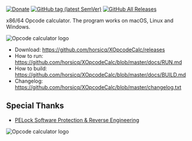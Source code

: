 [![Donate](https://img.shields.io/badge/Donate-PayPal-green.svg)](https://www.paypal.com/cgi-bin/webscr?cmd=_s-xclick&hosted_button_id=NF3FBD3KHMXDN)
[![GitHub tag (latest SemVer)](https://img.shields.io/github/tag/horsicq/XOpcodeCalc.svg)](https://github.com/horsicq/XOpcodeCalc/releases)
[![GitHub All Releases](https://img.shields.io/github/downloads/horsicq/XOpcodeCalc/total.svg)](https://github.com/horsicq/XOpcodeCalc/releases)

x86/64 Opcode calculator. The program works on macOS, Linux and Windows.

![Opcode calculator logo](https://github.com/horsicq/XOpcodeCalc/blob/master/mascots/XOpcodeCalc.png "Mascot")

* Download: https://github.com/horsicq/XOpcodeCalc/releases
* How to run: https://github.com/horsicq/XOpcodeCalc/blob/master/docs/RUN.md
* How to build: https://github.com/horsicq/XOpcodeCalc/blob/master/docs/BUILD.md
* Changelog: https://github.com/horsicq/XOpcodeCalc/blob/master/changelog.txt

## Special Thanks

- [PELock Software Protection & Reverse Engineering](https://www.pelock.com)

![Opcode calculator logo](https://github.com/horsicq/XOpcodeCalc/blob/master/mascots/mascot.png "Mascot")
